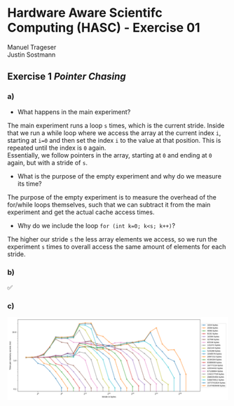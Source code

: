 # Hardware Aware Scientifc Computing (HASC) - Exercise 01
Manuel Trageser  
Justin Sostmann  

## Exercise 1 *Pointer Chasing*

### a)
- What happens in the main experiment?  

The main experiment runs a loop `s` times, which is the current stride. Inside that we run a while loop where we access the array at the current index `i`, starting at `i=0` and then set the index `i` to the value at that position. This is repeated until the index is `0` again.  
Essentially, we follow pointers in the array, starting at `0` and ending at `0` again, but with a stride of `s`.

- What is the purpose of the empty experiment and why do we measure its time?  
  
The purpose of the empty experiment is to measure the overhead of the for/while loops themselves, such that we can subtract it from the main experiment and get the actual cache access times.

- Why do we include the loop ``for (int k=0; k<s; k++)``?  

The higher our stride `s` the less array elements we access, so we run the experiment `s` times to overall access the same amount of elements for each stride.

### b)
✅

### c)
![Plot](ex1_plot.png)